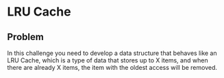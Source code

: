# LRU Cache
## Problem
In this challenge you need to develop a data structure that behaves like an LRU Cache, which is a type of data that stores up to X items, and when there are already X items, the item with the oldest access will be removed.